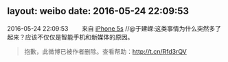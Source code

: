 layout: weibo
date: 2016-05-24 22:09:53
---
<meta name="referrer" content="no-referrer" />

2016-05-24 22:09:53  &nbsp;&nbsp;&nbsp;&nbsp;&nbsp;&nbsp; 来自 <a href="sinaweibo://customweibosource" rel="nofollow">iPhone 5s</a>
//@于建嵘:这类事情为什么突然多了起来？应该不仅仅是智能手机和新媒体的原因。
>  抱歉，此微博已被作者删除。查看帮助：http://t.cn/Rfd3rQV
